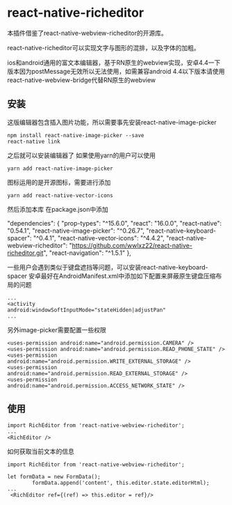 # react-native-richeditor

本插件借鉴了react-native-webview-richeditor的开源库。

react-native-richeditor可以实现文字与图形的混排，以及字体的加粗。

ios和android通用的富文本编辑器，基于RN原生的webview实现，安卓4.4一下版本因为postMessage无效所以无法使用，如需兼容android 4.4以下版本请使用react-native-webview-bridge代替RN原生的webview

## 安装

这版编辑器包含插入图片功能，所以需要事先安装react-native-image-picker

```
npm install react-native-image-picker --save
react-native link
```
之后就可以安装编辑器了
如果使用yarn的用户可以使用

```
yarn add react-native-image-picker
```

图标运用的是开源图标，需要进行添加

```
yarn add react-native-vector-icons
```

然后添加本库
在package.json中添加

"dependencies": {
		"prop-types": "^15.6.0",
		"react": "16.0.0",
		"react-native": "0.54.1",
		"react-native-image-picker": "^0.26.7",
		"react-native-keyboard-spacer": "^0.4.1",
		"react-native-vector-icons": "^4.4.2",
		"react-native-webview-richeditor": "https://github.com/wwlxz22/react-native-richeditor.git",
		"react-navigation": "^1.5.1"
	},

一些用户会遇到类似于键盘遮挡等问题，可以安装react-native-keyboard-spacer
安卓最好在AndroidManifest.xml中添加如下配置来屏蔽原生键盘压缩布局的问题

```
...
<activity
android:windowSoftInputMode="stateHidden|adjustPan"
...
```

另外image-picker需要配置一些权限
```
<uses-permission android:name="android.permission.CAMERA" />
<uses-permission android:name="android.permission.READ_PHONE_STATE" />
<uses-permission android:name="android.permission.WRITE_EXTERNAL_STORAGE" />
<uses-permission android:name="android.permission.READ_EXTERNAL_STORAGE" />
<uses-permission android:name="android.permission.ACCESS_NETWORK_STATE" />
```

## 使用

```
import RichEditor from 'react-native-webview-richeditor';
...
<RichEditor />
```

如何获取当前文本的信息
```
import RichEditor from 'react-native-webview-richeditor';

let formData = new FormData();
        formData.append('content', this.editor.state.editorHtml);
...
 <RichEditor ref={(ref) => this.editor = ref}/>
```
 







